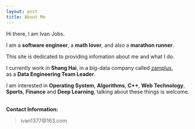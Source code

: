 ```yaml
---
layout: post 
title: About Me
---
```


Hi there, I am Ivan Jobs.

I am a <b>software engineer</b>, a <b>math lover</b>, and also a <b>marathon runner</b>.

This site is dedicated to providing infomation about me and what I do.

I currently work in **Shang Hai**, in a big-data company called [zamplus](http://www.zamplus.com/),<br/>
as a <b>Data Engineering Team Leader</b>.

I am interested in <b>Operating System</b>, <b>Algorithms</b>, <b>C++</b>, <b>Web Technology</b>, <b>Sports</b>, <b>Finance</b> and <b>Deep Learning</b>, talking about these things is welcome.

<p><br /><b>Contact Information:</b></p>
<blockquote>
ivan1377@163.com
</blockquote>
